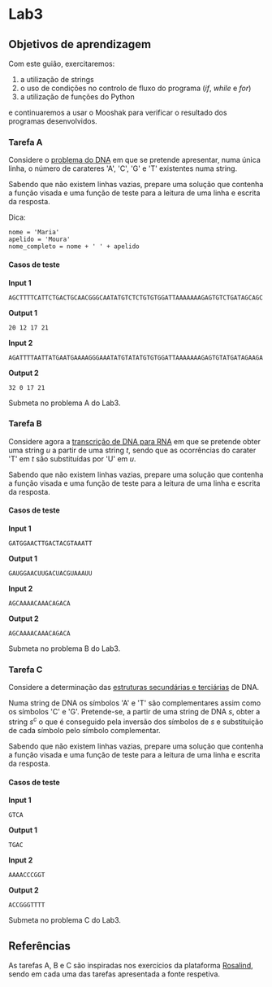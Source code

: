 # Lab3

## Objetivos de aprendizagem

Com este guião, exercitaremos:

1. a utilização de strings
1. o uso de condições no controlo de fluxo do programa (*if*, *while* e *for*) 
1. a utilização de funções do Python

e continuaremos a usar o Mooshak para verificar o resultado dos programas desenvolvidos.



### Tarefa A

Considere o [problema do DNA](http://rosalind.info/problems/dna/) em que se pretende apresentar, numa única linha, o número de carateres 'A', 'C', 'G' e 'T' existentes numa string.

Sabendo que não existem linhas vazias, prepare uma solução que contenha a função visada e uma função de teste para a leitura de uma linha e escrita da resposta.

Dica:

```
nome = 'Maria'
apelido = 'Moura'
nome_completo = nome + ' ' + apelido
```


#### Casos de teste 

**Input 1**

```
AGCTTTTCATTCTGACTGCAACGGGCAATATGTCTCTGTGTGGATTAAAAAAAGAGTGTCTGATAGCAGC
```

**Output 1**

```
20 12 17 21
```

**Input 2**

```
AGATTTTAATTATGAATGAAAAGGGAAATATGTATATGTGTGGATTAAAAAAAGAGTGTATGATAGAAGA
```

**Output 2**

```
32 0 17 21
```


Submeta no problema A do Lab3.

### Tarefa B

Considere agora a [transcrição de DNA para RNA](http://rosalind.info/problems/rna/) em que se pretende obter uma string $u$ a partir de uma string $t$, sendo que as ocorrências do carater 'T' em $t$ são substituídas por 'U' em $u$.

Sabendo que não existem linhas vazias, prepare uma solução que contenha a função visada e uma função de teste para a leitura de uma linha e escrita da resposta.

#### Casos de teste 

**Input 1**

```
GATGGAACTTGACTACGTAAATT
```

**Output 1**

```
GAUGGAACUUGACUACGUAAAUU
```

**Input 2**

```
AGCAAAACAAACAGACA
```

**Output 2**

```
AGCAAAACAAACAGACA
```

Submeta no problema B do Lab3.

### Tarefa C

Considere a determinação das [estruturas secundárias e terciárias](http://rosalind.info/problems/revc/) de DNA. 

Numa string de DNA os símbolos 'A' e 'T' são complementares assim como os símbolos 'C' e 'G'. Pretende-se, a partir de uma string de DNA $s$, obter a string $s^c$ o que é conseguido pela inversão dos símbolos de $s$ e substituição de cada símbolo pelo símbolo complementar.

Sabendo que não existem linhas vazias, prepare uma solução que contenha a função visada e uma função de teste para a leitura de uma linha e escrita da resposta.

#### Casos de teste 

**Input 1**

```
GTCA

```

**Output 1**

```
TGAC
```

**Input 2**

```
AAAACCCGGT
```

**Output 2**

```
ACCGGGTTTT
```

Submeta no problema C do Lab3.



## Referências 

As tarefas A, B e C são inspiradas nos exercícios da plataforma [Rosalind](http://rosalind.info/problems/locations/), sendo em cada uma das tarefas apresentada a fonte respetiva.
